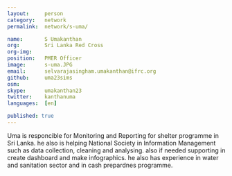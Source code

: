 ```yaml
---
layout:     person
category:   network
permalink:  network/s-uma/

name:       S Umakanthan
org:        Sri Lanka Red Cross
org-img:    
position:   PMER Officer
image:      s-uma.JPG
email:      selvarajasingham.umakanthan@ifrc.org
github:     uma23sims
osm:        
skype:      umakanthan23
twitter:    kanthanuma
languages:  [en]

published: true
---
```

Uma is responcible for Monitoring and Reporting for shelter programme in Sri Lanka. he also is helping National Society in Information Management such as data collection, cleaning and analysing. also if needed supporting in create dashboard and  make infographics. he also has experience in water and sanitation sector and in cash prepardnes programme.
